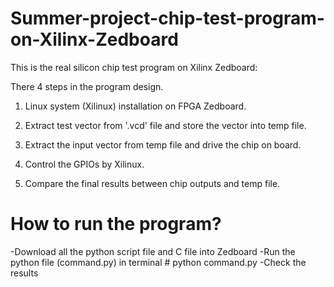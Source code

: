 # Summer-project-chip-test-program-on-Xilinx-Zedboard
This is the real silicon chip test program on Xilinx Zedboard:

There 4 steps in the program design.

1. Linux system (Xilinux) installation on FPGA Zedboard.

2. Extract test vector from '.vcd' file and store the vector into temp file.

3. Extract the input vector from temp file and drive the chip on board.

4. Control the GPIOs by Xilinux.

5. Compare the final results between chip outputs and temp file.

# How to run the program? 
-Download all the python script file and C file into Zedboard
-Run the python file (command.py) in terminal
    # python command.py
-Check the results

